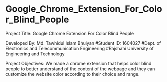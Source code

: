 # Google_Chrome_Extension_For_Color_Blind_People
Project Title: Google Chrome Extension For Color Blind People

Developed By: Md. Tawhidul Islam Bhuiyan
#Student ID: 1604027
#Dept. of Electronics and Telecommunication Engineering
#Rajshahi University of Engineering and Technology


Project Objectives: We made a chrome extension that helps color blind people to better understand of the content of the webpage and they can customize the website color according to their choice and range.

